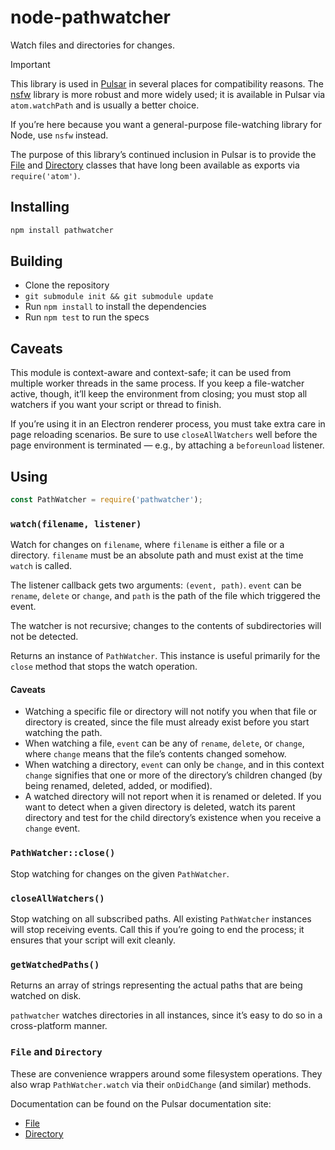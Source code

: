 # node-pathwatcher

Watch files and directories for changes.


> [!IMPORTANT]
> This library is used in [Pulsar][] in several places for compatibility reasons. The [nsfw](https://www.npmjs.com/package/nsfw) library is more robust and more widely used; it is available in Pulsar via `atom.watchPath` and is usually a better choice.
>
> If you’re here because you want a general-purpose file-watching library for Node, use `nsfw` instead.
>
> The purpose of this library’s continued inclusion in Pulsar is to provide the [File][] and [Directory][] classes that have long been available as exports via `require('atom')`.

## Installing

```bash
npm install pathwatcher
```

## Building

* Clone the repository
* `git submodule init && git submodule update`
* Run `npm install` to install the dependencies
* Run `npm test` to run the specs

## Caveats

This module is context-aware and context-safe; it can be used from multiple worker threads in the same process. If you keep a file-watcher active, though, it’ll keep the environment from closing; you must stop all watchers if you want your script or thread to finish.

If you’re using it in an Electron renderer process, you must take extra care in page reloading scenarios. Be sure to use `closeAllWatchers` well before the page environment is terminated — e.g., by attaching a `beforeunload` listener.

## Using

```js
const PathWatcher = require('pathwatcher');
```

### `watch(filename, listener)`

Watch for changes on `filename`, where `filename` is either a file or a directory. `filename` must be an absolute path and must exist at the time `watch` is called.

The listener callback gets two arguments: `(event, path)`. `event` can be `rename`, `delete` or `change`, and `path` is the path of the file which triggered the event.

The watcher is not recursive; changes to the contents of subdirectories will not be detected.

Returns an instance of `PathWatcher`. This instance is useful primarily for the `close` method that stops the watch operation.

#### Caveats

* Watching a specific file or directory will not notify you when that file or directory is created, since the file must already exist before you start watching the path.
* When watching a file, `event` can be any of `rename`, `delete`, or `change`, where `change` means that the file’s contents changed somehow.
* When watching a directory, `event` can only be `change`, and in this context `change` signifies that one or more of the directory’s children changed (by being renamed, deleted, added, or modified).
* A watched directory will not report when it is renamed or deleted. If you want to detect when a given directory is deleted, watch its parent directory and test for the child directory’s existence when you receive a `change` event.

### `PathWatcher::close()`

Stop watching for changes on the given `PathWatcher`.

### `closeAllWatchers()`

Stop watching on all subscribed paths.  All existing `PathWatcher` instances will stop receiving events. Call this if you’re going to end the process; it ensures that your script will exit cleanly.

### `getWatchedPaths()`

Returns an array of strings representing the actual paths that are being watched on disk.

`pathwatcher` watches directories in all instances, since it’s easy to do so in a cross-platform manner.

### `File` and `Directory`

These are convenience wrappers around some filesystem operations. They also wrap `PathWatcher.watch` via their `onDidChange` (and similar) methods.

Documentation can be found on the Pulsar documentation site:

* [File][]
* [Directory][]


[File]: https://docs.pulsar-edit.dev/api/pulsar/latest/File/
[Directory]: https://docs.pulsar-edit.dev/api/pulsar/latest/Directory/
[Pulsar]: https://pulsar-edit.dev

